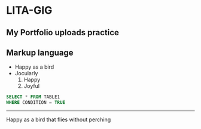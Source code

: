 # LITA-GIG
## My Portfolio uploads practice
## Markup language

- Happy as a bird
- Jocularly
  1.  Happy
  2. Joyful
 
```SQL
SELECT * FROM TABLE1
WHERE CONDITION = TRUE
```
---
Happy as a bird that flies without perching
